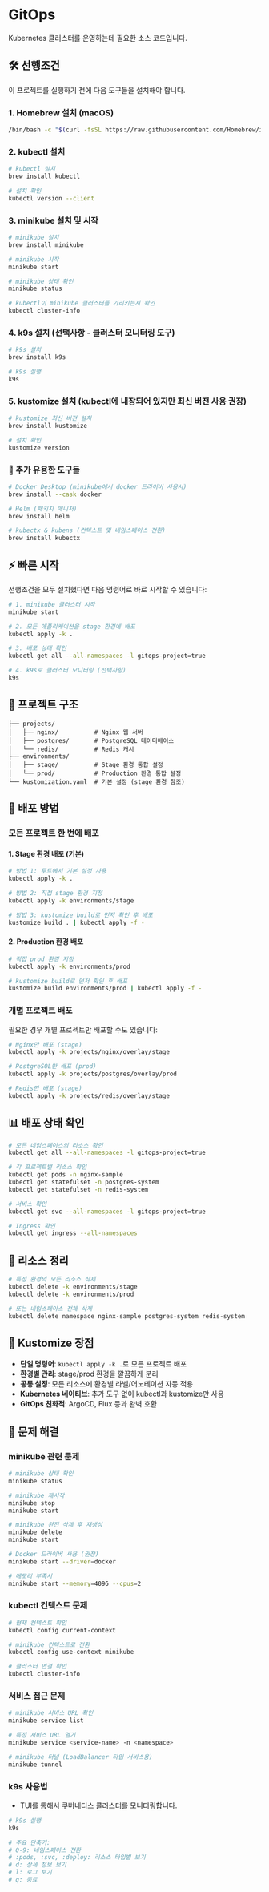 # GitOps

Kubernetes 클러스터를 운영하는데 필요한 소스 코드입니다.

## 🛠️ 선행조건

이 프로젝트를 실행하기 전에 다음 도구들을 설치해야 합니다.

### 1. Homebrew 설치 (macOS)
```bash
/bin/bash -c "$(curl -fsSL https://raw.githubusercontent.com/Homebrew/install/HEAD/install.sh)"
```

### 2. kubectl 설치
```bash
# kubectl 설치
brew install kubectl

# 설치 확인
kubectl version --client
```

### 3. minikube 설치 및 시작
```bash
# minikube 설치
brew install minikube

# minikube 시작
minikube start

# minikube 상태 확인
minikube status

# kubectl이 minikube 클러스터를 가리키는지 확인
kubectl cluster-info
```

### 4. k9s 설치 (선택사항 - 클러스터 모니터링 도구)
```bash
# k9s 설치
brew install k9s

# k9s 실행
k9s
```

### 5. kustomize 설치 (kubectl에 내장되어 있지만 최신 버전 사용 권장)
```bash
# kustomize 최신 버전 설치
brew install kustomize

# 설치 확인
kustomize version
```

### 🔧 추가 유용한 도구들
```bash
# Docker Desktop (minikube에서 docker 드라이버 사용시)
brew install --cask docker

# Helm (패키지 매니저)
brew install helm

# kubectx & kubens (컨텍스트 및 네임스페이스 전환)
brew install kubectx
```

## ⚡ 빠른 시작

선행조건을 모두 설치했다면 다음 명령어로 바로 시작할 수 있습니다:

```bash
# 1. minikube 클러스터 시작
minikube start

# 2. 모든 애플리케이션을 stage 환경에 배포
kubectl apply -k .

# 3. 배포 상태 확인
kubectl get all --all-namespaces -l gitops-project=true

# 4. k9s로 클러스터 모니터링 (선택사항)
k9s
```

## 📁 프로젝트 구조

```
├── projects/
│   ├── nginx/          # Nginx 웹 서버
│   ├── postgres/       # PostgreSQL 데이터베이스
│   └── redis/          # Redis 캐시
├── environments/
│   ├── stage/          # Stage 환경 통합 설정
│   └── prod/           # Production 환경 통합 설정
└── kustomization.yaml  # 기본 설정 (stage 환경 참조)
```

## 🚀 배포 방법

### 모든 프로젝트 한 번에 배포

#### 1. Stage 환경 배포 (기본)
```bash
# 방법 1: 루트에서 기본 설정 사용
kubectl apply -k .

# 방법 2: 직접 stage 환경 지정
kubectl apply -k environments/stage

# 방법 3: kustomize build로 먼저 확인 후 배포
kustomize build . | kubectl apply -f -
```

#### 2. Production 환경 배포
```bash
# 직접 prod 환경 지정
kubectl apply -k environments/prod

# kustomize build로 먼저 확인 후 배포
kustomize build environments/prod | kubectl apply -f -
```

### 개별 프로젝트 배포

필요한 경우 개별 프로젝트만 배포할 수도 있습니다:

```bash
# Nginx만 배포 (stage)
kubectl apply -k projects/nginx/overlay/stage

# PostgreSQL만 배포 (prod)
kubectl apply -k projects/postgres/overlay/prod

# Redis만 배포 (stage)
kubectl apply -k projects/redis/overlay/stage
```

## 📊 배포 상태 확인

```bash
# 모든 네임스페이스의 리소스 확인
kubectl get all --all-namespaces -l gitops-project=true

# 각 프로젝트별 리소스 확인
kubectl get pods -n nginx-sample
kubectl get statefulset -n postgres-system
kubectl get statefulset -n redis-system

# 서비스 확인
kubectl get svc --all-namespaces -l gitops-project=true

# Ingress 확인
kubectl get ingress --all-namespaces
```

## 🧹 리소스 정리

```bash
# 특정 환경의 모든 리소스 삭제
kubectl delete -k environments/stage
kubectl delete -k environments/prod

# 또는 네임스페이스 전체 삭제
kubectl delete namespace nginx-sample postgres-system redis-system
```

## 🔧 Kustomize 장점

- **단일 명령어**: `kubectl apply -k .`로 모든 프로젝트 배포
- **환경별 관리**: stage/prod 환경을 깔끔하게 분리
- **공통 설정**: 모든 리소스에 환경별 라벨/어노테이션 자동 적용
- **Kubernetes 네이티브**: 추가 도구 없이 kubectl과 kustomize만 사용
- **GitOps 친화적**: ArgoCD, Flux 등과 완벽 호환

## 🚨 문제 해결

### minikube 관련 문제

```bash
# minikube 상태 확인
minikube status

# minikube 재시작
minikube stop
minikube start

# minikube 완전 삭제 후 재생성
minikube delete
minikube start

# Docker 드라이버 사용 (권장)
minikube start --driver=docker

# 메모리 부족시
minikube start --memory=4096 --cpus=2
```

### kubectl 컨텍스트 문제

```bash
# 현재 컨텍스트 확인
kubectl config current-context

# minikube 컨텍스트로 전환
kubectl config use-context minikube

# 클러스터 연결 확인
kubectl cluster-info
```

### 서비스 접근 문제

```bash
# minikube 서비스 URL 확인
minikube service list

# 특정 서비스 URL 열기
minikube service <service-name> -n <namespace>

# minikube 터널 (LoadBalancer 타입 서비스용)
minikube tunnel
```

### k9s 사용법

- TUI를 통해서 쿠버네티스 클러스터를 모니터링합니다.

```bash
# k9s 실행
k9s

# 주요 단축키:
# 0-9: 네임스페이스 전환
# :pods, :svc, :deploy: 리소스 타입별 보기
# d: 상세 정보 보기
# l: 로그 보기
# q: 종료
```
